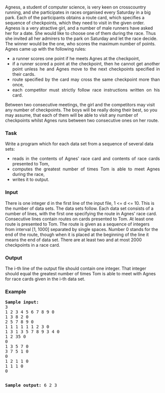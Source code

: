 <p>
	Agness, a student of computer science, is very keen on cross­country 
	running, and she participates in races organised every Saturday in a big park. 
	Each of the participants obtains a route card, which specifies a sequence of 
	checkpoints, which they need to visit in the given order. Agness is a very 
	atractive girl, and a number of male runners have asked her for a date. She 
	would like to choose one of them during the race. Thus she invited all her 
	admirers to the park on Saturday and let the race decide. The winner would be 
	the one, who scores the maximum number of points. Agnes came up with the 
	following rules:
</p>
<div align="justify">
	<ul>
		<li>
		a runner scores one point if he meets Agnes at the checkpoint,
		</li><li>
		if a runner scored a point at the checkpoint, then he cannot get another point 
		unless he and Agnes move to the next checkpoints specified in their cards.
		</li><li>
		route specified by the card may cross the same checkpoint more than once,
		</li><li>
			each competitor must strictly follow race instructions written on his card.</li>
	</ul>
</div>
<p>
	Between two consecutive meetings, the girl and the competitors may visit any 
	number of checkpoints. The boys will be really doing their best, so you may 
	assume, that each of them will be able to visit any number of checkpoints 
	whilst Agnes runs between two consecutive ones on her route.
</p>
<h3>Task</h3>
<p>
	Write a program which for each data set from a sequence of several data sets:
</p>
<div align="justify">
	<ul>
		<li>
		reads in the contents of Agnes' race card and contents of race cards presented 
		to Tom,
		</li><li>
		computes the greatest number of times Tom is able to meet Agnes during the 
		race,
		</li><li>
			writes it to output.</li>
	</ul>
</div>
<h3>Input</h3>
<p>
	There is one integer d in the first line of the input file, 1 &lt;= d &lt;= 10. 
	This is the number of data sets. The data sets follow. Each data set consists 
	of a number of lines, with the first one specifying the route in Agnes' race 
	card. Consecutive lines contain routes on cards presented to Tom. At least one 
	route is presented to Tom. The route is given as a sequence of integers from 
	interval [1, 1000] separated by single spaces. Number 0 stands for the end of 
	the route, though when it is placed at the beginning of the line it means the 
	end of data set. There are at least two and at most 2000 checkpoints in a race 
	card.
</p>
<h3>Output</h3>
<p>
	The i-th line of the output file should contain one integer. That integer 
	should equal the greatest number of times Tom is able to meet with Agnes for 
	race cards given in the i-th data set.
</p>
<h3>Example</h3>
<pre><b>Sample input:</b>
3
1 2 3 4 5 6 7 8 9 0
1 3 8 2 0
2 5 7 8 9 0
1 1 1 1 1 1 2 3 0
1 3 1 3 5 7 8 9 3 4 0
1 2 35 0
0
1 3 5 7 0
3 7 5 1 0
0
1 2 1 1 0
1 1 1 0
0

<b>Sample output:</b>
6
2
3</pre>